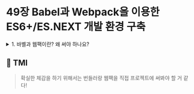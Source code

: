 # 49장 Babel과 Webpack을 이용한 ES6+/ES.NEXT 개발 환경 구축

<details>

<summary> 1. 바벨과 웹팩이란? 왜 써야 하나요? </summary>

```
바벨은 ES6+/ES.NEXT로 구현된 최신 사양의 소스코드를 IE같은 구형 브라우저에서도 동작하는 ES5 사양의 소스코드로 변환(트랜스파일링)해주는 컴파일러입니다.

polyfill을 통해 ES6에 추가된 Promise. Object.assign, Array.from 등 이전 사양에 지원하지 않는 코드에 각 Object의 prototype을 붙여줘서 호환가능하도록 도와줍니다.

웹팩은 의존 관계에 있는 자바스크립트, CSS, 이미지 등의 리소스들을 하나(또는 여러 개)의 파일로 번들링하는 모듈 번들러입니다.
웹팩을 사용하면 의존 모듈이 하나의 파일로 번들링되어 별도의 모듈 로더가 필요없습니다. 또한 하나로 번들링하므로 HTML 파일에서 script 태그로 여러개의 자바스크립트 파일을 로드해야하는 번거로윰도 제거할 수 있습니다.

```

</details>

## 💭 TMI

> 확실한 체감을 하기 위해서는 번들러랑 웹팩을 직접 프로젝트에 써봐야 할 거 같다!
